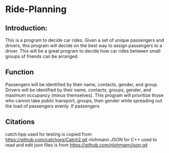 # Ride-Planning

## Introduction: 

This is a program to decide car rides. Given a set of unique passengers and drivers, this program will decide on the best way to assign 
passengers to a driver. This will be a great program to decide how car rides between small groups of friends can be arranged. 

## Function
Passengers will be identified by their name, contacts, gender, and group. Drivers will be identified by their name, contacts, groups, gender, and maximum occupancy (minus themselves). This program will prioritize those who cannot take public transport, groups, then gender while spreading out the load of passengers evenly. If passengers



## Citations

catch.hpp used for testing is copied from https://github.com/catchorg/Catch2.git
nlohmann JSON for C++ used to read and edit json files is from https://github.com/nlohmann/json.git